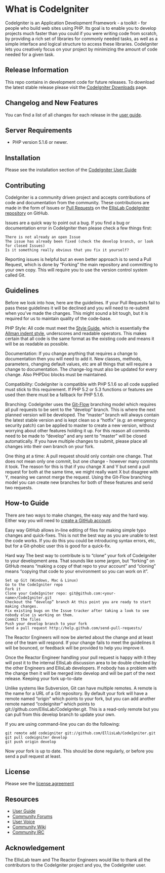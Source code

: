 # What is CodeIgniter

CodeIgniter is an Application Development Framework - a toolkit - for people who build web sites using PHP. Its goal is to enable you to develop projects much faster than you could if you were writing code from scratch, by providing a rich set of libraries for commonly needed tasks, as well as a simple interface and logical structure to access these libraries. CodeIgniter lets you creatively focus on your project by minimizing the amount of code needed for a given task.

## Release Information

This repo contains in development code for future releases. To download the latest stable release please visit the [CodeIgniter Downloads](http://codeigniter.com/downloads/) page. 

## Changelog and New Features

You can find a list of all changes for each release in the [user guide](https://github.com/EllisLab/CodeIgniter/blob/develop/user_guide/changelog.html).

## Server Requirements

* PHP version 5.1.6 or newer.

## Installation 

Please see the installation section of the [CodeIgniter User Guide](http://codeigniter.com/user_guide/installation/index.html)

## Contributing

CodeIgniter is a community driven project and accepts contributions of code and documentation from the community. These contributions are made in the form of Issues or [Pull Requests](http://help.github.com/send-pull-requests/) on the [EllisLab CodeIgniter repository](https://github.com/EllisLab/CodeIgniter) on GitHub.

Issues are a quick way to point out a bug. If you find a bug or documentation error in CodeIgniter then please check a few things first:

     
    There is not already an open Issue
    The issue has already been fixed (check the develop branch, or look for closed Issues)
    Is it something really obvious that you fix it yourself?

Reporting issues is helpful but an even better approach is to send a Pull Request, which is done by “Forking” the main repository and committing to your own copy. This will require you to use the version control system called Git.

Guidelines
----------

Before we look into how, here are the guidelines. If your Pull Requests fail to pass these guidelines it will be declined and you will need to re-submit when you’ve made the changes. This might sound a bit tough, but it is required for us to maintain quality of the code-base.

PHP Style: All code must meet the [Style Guide](http://codeigniter.com/user_guide/general/styleguide.html), which is essentially the [Allman indent style](http://en.wikipedia.org/wiki/Indent_style#Allman_style), underscores and readable operators. This makes certain that all code is the same format as the existing code and means it will be as readable as possible.

Documentation: If you change anything that requires a change to documentation then you will need to add it. New classes, methods, parameters, changing default values, etc are all things that will require a change to documentation. The change-log must also be updated for every change. Also PHPDoc blocks must be maintained.

Compatibility: CodeIgniter is compatible with PHP 5.1.6 so all code supplied must stick to this requirement. If PHP 5.2 or 5.3 functions or features are used then there must be a fallback for PHP 5.1.6.

Branching: CodeIgniter uses the [Git-Flow](http://nvie.com/posts/a-successful-git-branching-model/) branching model which requires all pull requests to be sent to the “develop” branch. This is where the next planned version will be developed. The “master” branch will always contain the latest stable version and is kept clean so a “hotfix” (e.g: an emergency security patch) can be applied to master to create a new version, without worrying about other features holding it up. For this reason all commits need to be made to “develop” and any sent to “master” will be closed automatically. If you have multiple changes to submit, please place all changes into their own branch on your fork.

One thing at a time: A pull request should only contain one change. That does not mean only one commit, but one change - however many commits it took. The reason for this is that if you change X and Y but send a pull request for both at the same time, we might really want X but disagree with Y, meaning we cannot merge the request. Using the Git-Flow branching model you can create new branches for both of these features and send two requests.

How-to Guide
------------

There are two ways to make changes, the easy way and the hard way. Either way you will need to [create a GitHub account](https://github.com/signup/free).

Easy way
GitHub allows in-line editing of files for making simple typo changes and quick-fixes. This is not the best way as you are unable to test the code works. If you do this you could be introducing syntax errors, etc, but for a Git-phobic user this is good for a quick-fix.

Hard way
The best way to contribute is to “clone” your fork of CodeIgniter to your development area. That sounds like some jargon, but “forking” on GitHub means “making a copy of that repo to your account” and “cloning” means “copying that code to your environment so you can work on it”.

    Set up Git (Windows, Mac & Linux)
    Go to the CodeIgniter repo
    Fork it
    Clone your CodeIgniter repo: git@github.com:<your-name>/CodeIgniter.git
    Checkout the “develop” branch At this point you are ready to start making changes. 
	Fix existing bugs on the Issue tracker after taking a look to see nobody else is working on them.
    Commit the files
    Push your develop branch to your fork
    Send a pull request http://help.github.com/send-pull-requests/

The Reactor Engineers will now be alerted about the change and at least one of the team will respond. If your change fails to meet the guidelines it will be bounced, or feedback will be provided to help you improve it.

Once the Reactor Engineer handling your pull request is happy with it they will post it to the internal EllisLab discussion area to be double checked by the other Engineers and EllisLab developers. If nobody has a problem with the change then it will be merged into develop and will be part of the next release.
Keeping your fork up-to-date

Unlike systems like Subversion, Git can have multiple remotes. A remote is the name for a URL of a Git repository. By default your fork will have a remote named “origin” which points to your fork, but you can add another remote named “codeigniter” which points to git://github.com/EllisLab/CodeIgniter.git. This is a read-only remote but you can pull from this develop branch to update your own.

If you are using command-line you can do the following:

    git remote add codeigniter git://github.com/EllisLab/CodeIgniter.git
	git pull codeigniter develop
	git push origin develop

Now your fork is up to date. This should be done regularly, or before you send a pull request at least.

## License

Please see the [license agreement](http://codeigniter.com/user_guide/license.html)

## Resources

 * [User Guide](http://codeigniter.com/user_guide/)
 * [Community Forums](http://codeigniter.com/forums/)
 * [User Voice](http://codeigniter.uservoice.com/forums/40508-codeigniter-reactor)
 * [Community Wiki](http://codeigniter.com/wiki/)
 * [Community IRC](http://codeigniter.com/irc/)

## Acknowledgement

The EllisLab team and The Reactor Engineers would like to thank all the contributors to the CodeIgniter project and you, the CodeIgniter user.
